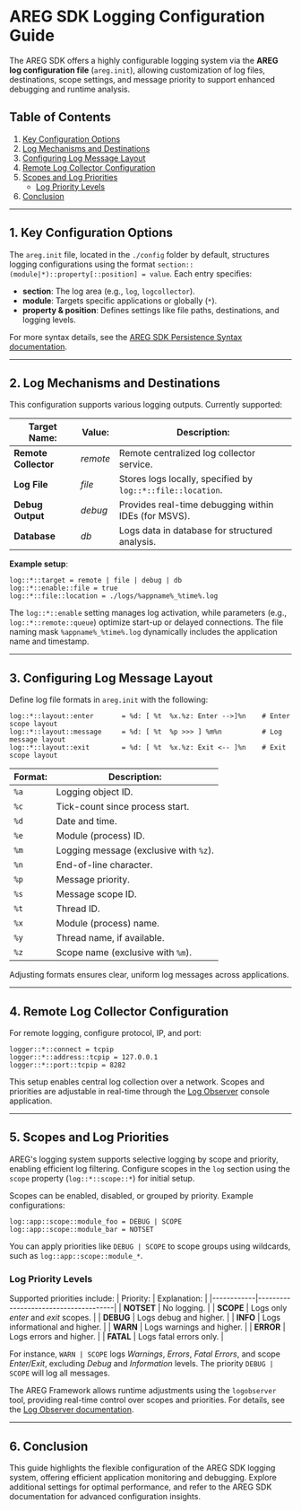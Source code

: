 ﻿# AREG SDK Logging Configuration Guide

The AREG SDK offers a highly configurable logging system via the **AREG log configuration file** (`areg.init`), allowing customization of log files, destinations, scope settings, and message priority to support enhanced debugging and runtime analysis.

## Table of Contents

1. [Key Configuration Options](#1-key-configuration-options)
2. [Log Mechanisms and Destinations](#2-log-mechanisms-and-destinations)
3. [Configuring Log Message Layout](#3-configuring-log-message-layout)
3. [Remote Log Collector Configuration](#4-remote-log-collector-configuration)
4. [Scopes and Log Priorities](#5-scopes-and-log-priorities)
   - [Log Priority Levels](#log-priority-levels)
5. [Conclusion](#6-conclusion)

---

## 1. Key Configuration Options

The `areg.init` file, located in the `./config` folder by default, structures logging configurations using the format `section::(module|*)::property[::position] = value`. Each entry specifies:

- **section**: The log area (e.g., `log`, `logcollector`).
- **module**: Targets specific applications or globally (`*`).
- **property & position**: Defines settings like file paths, destinations, and logging levels.

For more syntax details, see the [AREG SDK Persistence Syntax documentation](./06a-persistence-syntax.md).

---

## 2. Log Mechanisms and Destinations

This configuration supports various logging outputs. Currently supported:

|  Target Name:         |  Value:   |  Description:                                                 |
|-----------------------|-----------|---------------------------------------------------------------|
| **Remote Collector**  | *remote*  | Remote centralized log collector service.                     |
| **Log File**          | *file*    | Stores logs locally, specified by `log::*::file::location`.   |
| **Debug Output**      | *debug*   | Provides real-time debugging within IDEs (for MSVS).          |
| **Database**          | *db*      | Logs data in database for structured analysis.                |

**Example setup**:
```plaintext
log::*::target = remote | file | debug | db
log::*::enable::file = true
log::*::file::location = ./logs/%appname%_%time%.log
```

The `log::*::enable` setting manages log activation, while parameters (e.g., `log::*::remote::queue`) optimize start-up or delayed connections. The file naming mask `%appname%_%time%.log` dynamically includes the application name and timestamp.

---

## 3. Configuring Log Message Layout

Define log file formats in `areg.init` with the following:
```plaintext
log::*::layout::enter       = %d: [ %t  %x.%z: Enter -->]%n    # Enter scope layout
log::*::layout::message     = %d: [ %t  %p >>> ] %m%n          # Log message layout
log::*::layout::exit        = %d: [ %t  %x.%z: Exit <-- ]%n    # Exit scope layout
```

| Format:   | Description:                                   |
|-----------|------------------------------------------------|
| `%a`      | Logging object ID.                             |
| `%c`      | Tick-count since process start.                |
| `%d`      | Date and time.                                 |
| `%e`      | Module (process) ID.                           |
| `%m`      | Logging message (exclusive with `%z`).         |
| `%n`      | End-of-line character.                         |
| `%p`      | Message priority.                              |
| `%s`      | Message scope ID.                              |
| `%t`      | Thread ID.                                     |
| `%x`      | Module (process) name.                         |
| `%y`      | Thread name, if available.                     |
| `%z`      | Scope name (exclusive with `%m`).              |

Adjusting formats ensures clear, uniform log messages across applications.

---

## 4. Remote Log Collector Configuration

For remote logging, configure protocol, IP, and port:
```plaintext
logger::*::connect = tcpip
logger::*::address::tcpip = 127.0.0.1
logger::*::port::tcpip = 8282
```

This setup enables central log collection over a network. Scopes and priorities are adjustable in real-time through the [Log Observer](./04c-logobserver.md) console application.

---

## 5. Scopes and Log Priorities

AREG's logging system supports selective logging by scope and priority, enabling efficient log filtering. Configure scopes in the `log` section using the `scope` property (`log::*::scope::*`) for initial setup.

Scopes can be enabled, disabled, or grouped by priority. Example configurations:
```plaintext
log::app::scope::module_foo = DEBUG | SCOPE
log::app::scope::module_bar = NOTSET
```

You can apply priorities like `DEBUG | SCOPE` to scope groups using wildcards, such as `log::app::scope::module_*`.

### Log Priority Levels

Supported priorities include:
| Priority:  |  Explanation:                        |
|------------|--------------------------------------|
| **NOTSET** | No logging.                          |
| **SCOPE**  | Logs only *enter* and *exit* scopes. |
| **DEBUG**  | Logs debug and higher.               |
| **INFO**   | Logs informational and higher.       |
| **WARN**   | Logs warnings and higher.            |
| **ERROR**  | Logs errors and higher.              |
| **FATAL**  | Logs fatal errors only.              |

For instance, `WARN | SCOPE` logs *Warnings*, *Errors*, *Fatal Errors*, and scope *Enter/Exit*, excluding *Debug* and *Information* levels. The priority `DEBUG | SCOPE` will log all messages.

The AREG Framework allows runtime adjustments using the `logobserver` tool, providing real-time control over scopes and priorities. For details, see the [Log Observer documentation](./04c-logobserver.md).

---

## 6. Conclusion

This guide highlights the flexible configuration of the AREG SDK logging system, offering efficient application monitoring and debugging. Explore additional settings for optimal performance, and refer to the AREG SDK documentation for advanced configuration insights.
